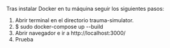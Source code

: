 Tras instalar Docker en tu máquina seguir los siguientes pasos:

1. Abrir terminal en el directorio trauma-simulator.
2. $ sudo docker-compose up --build
3. Abrir navegador e ir a http://localhost:3000/
4. Prueba
